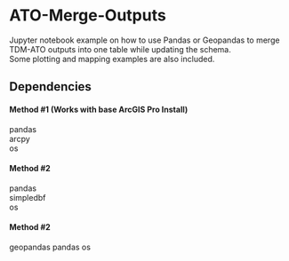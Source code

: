 # ATO-Merge-Outputs
Jupyter notebook example on how to use Pandas or Geopandas to merge TDM-ATO outputs into one table while updating the schema.  
Some plotting and mapping examples are also included.

## Dependencies  

#### Method #1 (Works with base ArcGIS Pro Install)
pandas  
arcpy  
os 

#### Method #2  
pandas  
simpledbf  
os  

#### Method #2  
geopandas
pandas
os
